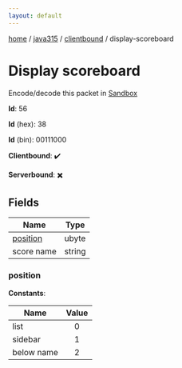 ```yaml
---
layout: default
---
```


[home](/)  /  [java315](/protocol/java315)  /  [clientbound](/protocol/java315/clientbound)  /  display-scoreboard

# Display scoreboard

Encode/decode this packet in [Sandbox](../../../sandbox/java315#clientbound.display_scoreboard)

**Id**: 56

**Id** (hex): 38

**Id** (bin): 00111000

**Clientbound**: ✔️

**Serverbound**: ✖️

## Fields

Name | Type
---|---
[position](#position) | ubyte
score name | string

### position

**Constants**:

Name | Value
---|:---:
list | 0
sidebar | 1
below name | 2
